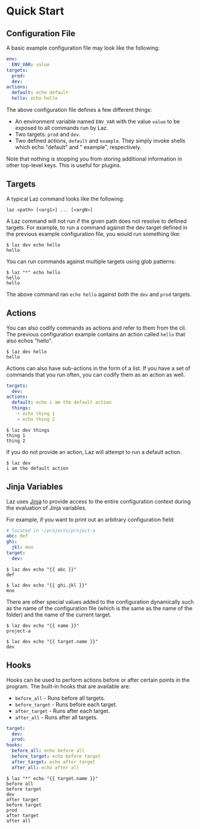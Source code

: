 # Quick Start

## Configuration File

A basic example configuration file may look like the following:

```yaml
env:
  ENV_VAR: value
targets:
  prod:
  dev:
actions:
  default: echo default
  hello: echo hello
```

The above configuration file defines a few different things:

- An environment variable named `ENV_VAR` with the value `value` to be exposed to all commands run
  by Laz.
- Two targets: `prod` and `dev`.
- Two defined actions, `default` and `example`. They simply invoke shells which echo "default" and "
  example", respectively.

Note that nothing is stopping you from storing additional information in other top-level keys. This
is useful for plugins.

## Targets

A typical Laz command looks like the following:

```shell
laz <path> [<arg1>] ... [<argN>]
```

A Laz command will not run if the given path does not resolve to defined targets. For example, to
run a command against the dev target defined in the previous example configuration file, you would
run something like:

```shell
$ laz dev echo hello
hello
```

You can run commands against multiple targets using glob patterns:

```shell
$ laz "*" echo hello
hello
hello
```

The above command ran `echo hello` against both the `dev` and `prod` targets.

## Actions

You can also codify commands as actions and refer to them from the cli. The previous configuration
example contains an action called `hello` that also echos "hello".

```shell
$ laz dev hello
hello
```

Actions can also have sub-actions in the form of a list. If you have a set of commands that you run
often, you can codify them as an action as well.

```yaml
targets:
  dev:
actions:
  default: echo i am the default action
  things:
    - echo thing 1
    - echo thing 2
```

```shell
$ laz dev things
thing 1
thing 2
```

If you do not provide an action, Laz will attempt to run a default action.

```shell
$ laz dev
i am the default action
```

## Jinja Variables

Laz uses [Jinja](https://jinja.palletsprojects.com/en/3.1.x/) to provide access to the entire
configuration context during the evaluation of Jinja variables.

For example, if you want to print out an arbitrary configuration field:

```yaml
# located in ~/projects/project-a
abc: def
ghi:
  jkl: mno
target:
  dev:
```

```shell
$ laz dev echo "{{ abc }}"
def
```

```shell
$ laz dev echo "{{ ghi.jkl }}"
mno
```

There are other special values added to the configuration dynamically such as the name of the
configuration file (which is the same as the name of the folder) and the name of the
current target.

```shell
$ laz dev echo "{{ name }}"
project-a
```

```shell
$ laz dev echo "{{ target.name }}"
dev
```

## Hooks

Hooks can be used to perform actions before or after certain points in the program. The built-in
hooks that are available are:

- `before_all` - Runs before all targets.
- `before_target` - Runs before each target.
- `after_target` - Runs after each target.
- `after_all` - Runs after all targets.

```yaml
target:
  dev:
  prod:
hooks:
  before_all: echo before all
  before_target: echo before target
  after_target: echo after target
  after_all: echo after all
```

```shell
$ laz "*" echo "{{ target.name }}"
before all
before target
dev
after target
before target
prod
after target
after all
```
